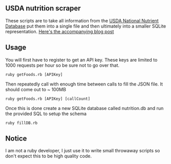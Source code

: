 USDA nutrition scraper
---------

These scripts are to take all information from the [USDA National Nutrient Database](http://ndb.nal.usda.gov/ndb/search) put them into a single file and then ultimately into a smaller SQLite representation. [Here's the accompanying blog post](http://skorulis.github.io/skorulis-blog/ios/nutrition/2016/01/10/food-nutrition.html)

Usage
----

You will first have to register to get an API key. These keys are limited to 1000 requests per hour so be sure not to go over that.

`ruby getFoods.rb [APIKey]`

Then repeatedly call with enough time between calls to fill the JSON file. It should come out to ~ 100MB

`ruby getFoods.rb [APIKey] [callCount]`

Once this is done create a new SQLite database called nutrition.db and run the provided SQL to setup the schema

`ruby fillDB.rb`


Notice
-----
I am not a ruby developer, I just use it to write small throwaway scripts so don't expect this to be high quality code.


